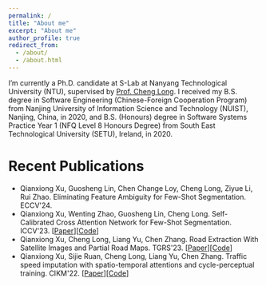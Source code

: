```yaml
---
permalink: /
title: "About me"
excerpt: "About me"
author_profile: true
redirect_from: 
  - /about/
  - /about.html
---
```


I’m currently a Ph.D. candidate at S-Lab at Nanyang Technological University (NTU), supervised by [Prof. Cheng Long](https://personal.ntu.edu.sg/c.long/). I received my B.S. degree in Software Engineering (Chinese-Foreign Cooperation Program) from Nanjing University of Information Science and Technology (NUIST), Nanjing, China, in 2020, and B.S. (Honours) degree in Software Systems Practice Year 1 (NFQ Level 8 Honours Degree) from South East Technological University (SETU), Ireland, in 2020.

Recent Publications
======
- Qianxiong Xu, Guosheng Lin, Chen Change Loy, Cheng Long, Ziyue Li, Rui Zhao. Eliminating Feature Ambiguity for Few-Shot Segmentation. ECCV'24.
- Qianxiong Xu, Wenting Zhao, Guosheng Lin, Cheng Long. Self-Calibrated Cross Attention Network for Few-Shot Segmentation. ICCV'23. [[Paper](https://arxiv.org/abs/2308.09294)][[Code](https://github.com/Sam1224/SCCAN)]
- Qianxiong Xu, Cheng Long, Liang Yu, Chen Zhang. Road Extraction With Satellite Images and Partial Road Maps. TGRS'23. [[Paper](https://ieeexplore.ieee.org/abstract/document/10081487)][[Code](https://github.com/Sam1224/P2CNet)]
- Qianxiong Xu, Sijie Ruan, Cheng Long, Liang Yu, Chen Zhang. Traffic speed imputation with spatio-temporal attentions and cycle-perceptual training. CIKM'22. [[Paper](https://dl.acm.org/doi/abs/10.1145/3511808.3557480)][[Code](https://github.com/Sam1224/STCPA)]
